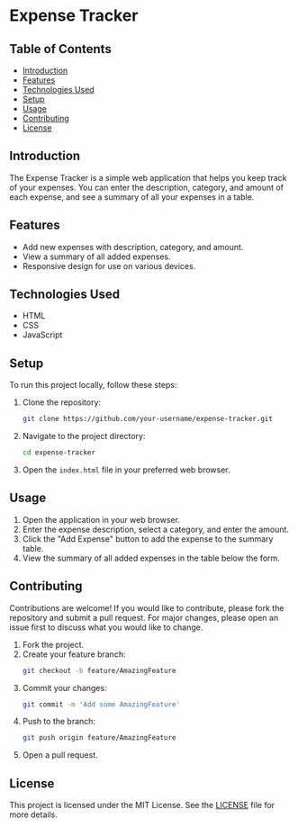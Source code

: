 # Expense Tracker

## Table of Contents
- [Introduction](#introduction)
- [Features](#features)
- [Technologies Used](#technologies-used)
- [Setup](#setup)
- [Usage](#usage)
- [Contributing](#contributing)
- [License](#license)

## Introduction
The Expense Tracker is a simple web application that helps you keep track of your expenses. You can enter the description, category, and amount of each expense, and see a summary of all your expenses in a table.

## Features
- Add new expenses with description, category, and amount.
- View a summary of all added expenses.
- Responsive design for use on various devices.

## Technologies Used
- HTML
- CSS
- JavaScript

## Setup
To run this project locally, follow these steps:

1. Clone the repository:
    ```sh
    git clone https://github.com/your-username/expense-tracker.git
    ```
2. Navigate to the project directory:
    ```sh
    cd expense-tracker
    ```
3. Open the `index.html` file in your preferred web browser.

## Usage
1. Open the application in your web browser.
2. Enter the expense description, select a category, and enter the amount.
3. Click the "Add Expense" button to add the expense to the summary table.
4. View the summary of all added expenses in the table below the form.

## Contributing
Contributions are welcome! If you would like to contribute, please fork the repository and submit a pull request. For major changes, please open an issue first to discuss what you would like to change.

1. Fork the project.
2. Create your feature branch:
    ```sh
    git checkout -b feature/AmazingFeature
    ```
3. Commit your changes:
    ```sh
    git commit -m 'Add some AmazingFeature'
    ```
4. Push to the branch:
    ```sh
    git push origin feature/AmazingFeature
    ```
5. Open a pull request.

## License
This project is licensed under the MIT License. See the [LICENSE](LICENSE) file for more details.


